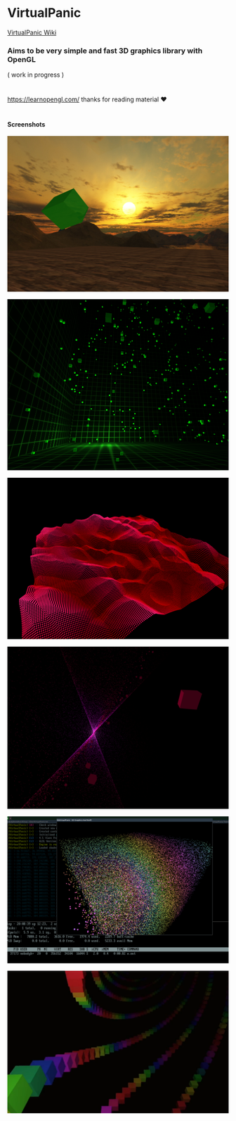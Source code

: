 # VirtualPanic

[VirtualPanic Wiki](https://331uw13.github.io/VirtualPanicWiki/)

### Aims to be very simple and fast 3D graphics library with OpenGL
( work in progress )


# 

https://learnopengl.com/  thanks for reading material :heart:
#

#### Screenshots

![](https://github.com/331uw13/VirtualPanic/blob/master/Images/skybox-test2.png)

![](https://github.com/331uw13/VirtualPanic/blob/master/Images/unnamed-04419-15-04.png)

![](https://github.com/331uw13/VirtualPanic/blob/master/Images/first-test-with-noise.png)

![](https://github.com/331uw13/VirtualPanic/blob/master/Images/pink.png)

![](https://github.com/331uw13/VirtualPanic/blob/master/Images/rainbow_block.png)

![](https://github.com/331uw13/VirtualPanic/blob/master/Images/rainbow.png)
